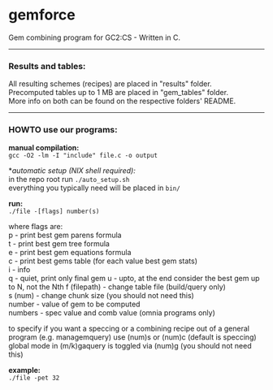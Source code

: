 gemforce
========

Gem combining program for GC2:CS - Written in C.

***

### Results and tables:

All resulting schemes (recipes) are placed in "results" folder.  
Precomputed tables up to 1 MB are placed in "gem_tables" folder.  
More info on both can be found on the respective folders' README.

***

### HOWTO use our programs:

**manual compilation:**  
  `gcc -O2 -lm -I "include" file.c -o output`
  
**automatic setup (*NIX shell required):**  
  in the repo root run `./auto_setup.sh`  
  everything you typically need will be placed in `bin/`

**run:**  
  `./file -[flags] number(s)`
  
where flags are:  
  p - print best gem parens formula  
  t - print best gem tree formula  
  e - print best gem equations formula  
  c - print best gems table (for each value best gem stats)   
  i - info  
  q - quiet, print only final gem
  u - upto, at the end consider the best gem up to N, not the Nth
  f (filepath) - change table file (build/query only)  
  s (num) - change chunk size (you should not need this)  
  number - value of gem to be computed  
  numbers - spec value and comb value (omnia programs only)
  
to specify if you want a speccing or a combining recipe out of a general program
(e.g. managemquery) use (num)s or (num)c (default is speccing)  
global mode in (m/k)gaquery is toggled via (num)g (you should not need this)

**example:**  
  `./file -pet 32`  


